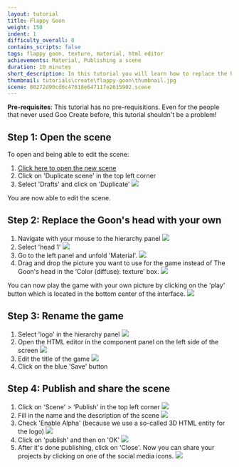```yaml
---
layout: tutorial
title: Flappy Goon
weight: 150
indent: 1
difficulty_overall: 0
contains_scripts: false
tags: flappy goon, texture, material, html editor
achievements: Material, Publishing a scene
duration: 10 minutes
short_description: In this tutorial you will learn how to replace the head of The Goon, our beloved Goo Create mascot, with you own head in the embedded game above.
thumbnail: tutorials\create\flappy-goon\thumbnail.jpg
scene: 80272d90cd6c47618e647117e2615902.scene
---
```


**Pre-requisites**: This tutorial has no pre-requisitions. Even for the people that never used Goo Create before, this tutorial shouldn't be a problem!

## Step 1: Open the scene

To open and being able to edit the scene:

1. <a href="https://create.goocreate.com/edit/80272d90cd6c47618e647117e2615902.scene/" target="_blank">Click here to open the new scene</a>
2. Click on 'Duplicate scene' in the top left corner
3. Select 'Drafts' and click on 'Duplicate'
 ![](duplicate.gif)

 You are now able to edit the scene.


## Step 2: Replace the Goon's head with your own

1. Navigate with your mouse to the hierarchy panel
 ![](navigateToHierarchy.gif)
2. Select 'head 1'
![](selectHead1.gif)
3. Go to the left panel and unfold 'Material'.
![](unfoldMaterial.gif)
4. Drag and drop the picture you want to use for the game instead of The Goon's head in the ‘Color (diffuse): texture’ box.
![](dragAndDropYourHead.gif)

You can now play the game with your own picture by clicking on the 'play' button which is located in the bottom center of the interface.
![](playbutton.gif)


## Step 3: Rename the game

1. Select 'logo' in the hierarchy panel
 ![](selectLogoInHierarchy.gif)
2. Open the HTML editor in the component panel on the left side of the screen
 ![](openHTMLEditor.gif)
3. Edit the title of the game
 ![](replaceTitle.gif)
4. Click on the blue 'Save' button


## Step 4: Publish and share the scene

1. Click on 'Scene' > 'Publish' in the top left corner
 ![](publishbutton.gif)
2. Fill in the name and the description of the scene
 ![](namedescription.gif)
3. Check 'Enable Alpha' (because we use a so-called 3D HTML entity for the logo)
 ![](enableAlpha.gif)
4. Click on 'publish' and then on 'OK'
 ![](publish.gif)
5. After it's done publishing, click on 'Close'. Now you can share your projects by clicking on one of the social media icons.
 ![](sharegif.gif)
